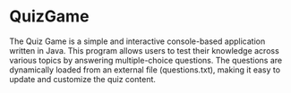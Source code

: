 # QuizGame
The Quiz Game is a simple and interactive console-based application written in Java. This program allows users to test their knowledge across various topics by answering multiple-choice questions. The questions are dynamically loaded from an external file (questions.txt), making it easy to update and customize the quiz content.

